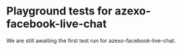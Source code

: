 # Playground tests for azexo-facebook-live-chat
We are still awaiting the first test run for azexo-facebook-live-chat.
